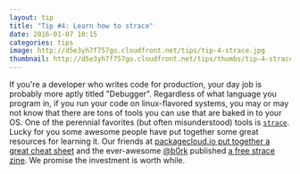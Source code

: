 ```yaml
---
layout: tip
title: "Tip #4: Learn how to strace"
date: 2016-01-07 10:15
categories: tips
image: http://d5e3yh7f757go.cloudfront.net/tips/tip-4-strace.jpg
thumbnail: http://d5e3yh7f757go.cloudfront.net/tips/thumbs/tip-4-strace.jpg
---
```

If you're a developer who writes code for production, your day job is probably more aptly titled "Debugger". Regardless of what language you program in, if you run your code on linux-flavored systems, you may or may not know that there are tons of tools you can use that are baked in to your OS. One of the perennial favorites (but often misunderstood) tools is [`strace`](https://en.wikipedia.org/wiki/Strace). Lucky for you some awesome people have put together some great resources for learning it. Our friends at [packagecloud.io put together a great cheat sheet](http://blog.packagecloud.io/eng/2015/11/15/strace-cheat-sheet/) and the ever-awesome [@b0rk](http://twitter.com/b0rk) published [a free strace zine](http://jvns.ca/blog/2015/04/14/strace-zine/). We promise the investment is worth while.